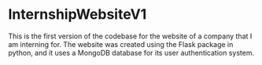 # InternshipWebsiteV1

This is the first version of the codebase for the website of a company that I am interning for. The website was created using the Flask package in python, and it uses a MongoDB database for its user authentication system.
